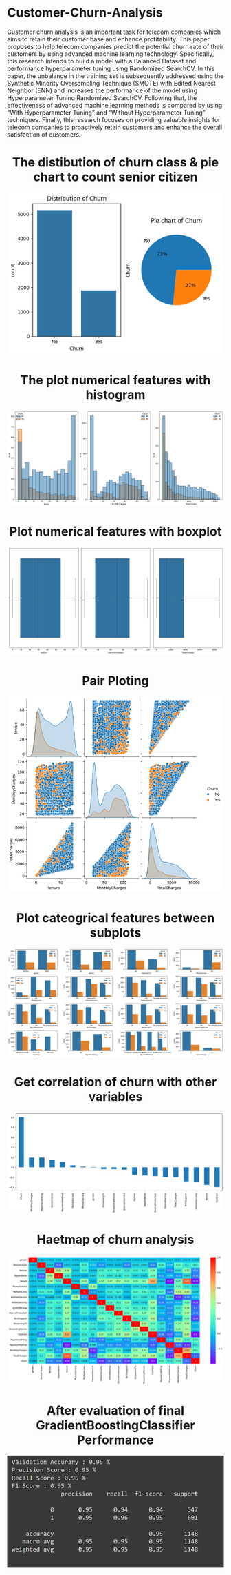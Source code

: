 # Customer-Churn-Analysis
Customer churn analysis is an important task for telecom companies which aims to retain their customer base and enhance profitability. This paper proposes to help telecom companies predict the potential churn rate of their customers by using advanced machine learning technology. Specifically, this research intends to build a model with a Balanced Dataset and performance hyperparameter tuning using Randomized SearchCV. In this paper, the unbalance in the training set is subsequently addressed using the Synthetic Minority Oversampling Technique (SMOTE) with Edited Nearest Neighbor (ENN) and increases the performance of the model using Hyperparameter Tuning Randomized SearchCV. Following that, the effectiveness of advanced machine learning methods is compared by using “With Hyperparameter Tuning” and “Without Hyperparameter Tuning” techniques. Finally, this research focuses on providing valuable insights for telecom companies to proactively retain customers and enhance the overall satisfaction of customers.

<h1 align="center">The distibution of churn class & pie chart to count senior citizen</h1>

<div align="center"><img src="https://github.com/tonmoy7722/Customer-Churn-Analysis/blob/main/1.png"></div>

<h1 align="center"> The plot numerical features with histogram </h1>

<div align="center"><img src="https://github.com/tonmoy7722/Customer-Churn-Analysis/blob/main/2.png"></div>

<h1 align="center"> Plot numerical features with boxplot </h1>

<div align="center"><img src="https://github.com/tonmoy7722/Customer-Churn-Analysis/blob/main/3.png"></div>

<h1 align="center"> Pair Ploting </h1>

<div align="center"><img src="https://github.com/tonmoy7722/Customer-Churn-Analysis/blob/main/4.png"></div>

<h1 align="center"> Plot cateogrical features between subplots </h1>

<div align="center"><img src="https://github.com/tonmoy7722/Customer-Churn-Analysis/blob/main/5.png"></div>

<h1 align="center"> Get correlation of churn with other variables </h1>

<div align="center"><img src="https://github.com/tonmoy7722/Customer-Churn-Analysis/blob/main/6.png"></div>

<h1 align="center"> Haetmap of churn analysis </h1>

<div align="center"><img src="https://github.com/tonmoy7722/Customer-Churn-Analysis/blob/main/7.png"></div>

<h1 align="center"> After evaluation of final GradientBoostingClassifier Performance </h1>

<div align="center"><img src="https://github.com/tonmoy7722/Customer-Churn-Analysis/blob/main/8.png"></div>
